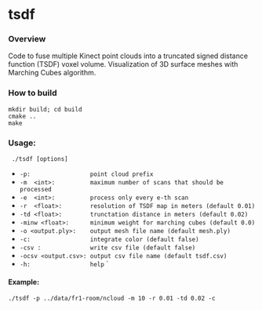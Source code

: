 # tsdf
### Overview
Code to fuse multiple Kinect point clouds into a truncated signed distance function (TSDF) voxel volume. Visualization of 3D surface meshes with Marching Cubes algorithm. 
### How to build
```
mkdir build; cd build
cmake .. 
make
```
### Usage: 
`
./tsdf [options]`

* `-p:                 point cloud prefix`
* `-m  <int>:          maximum number of scans that should be processed`
* `-e  <int>:          process only every e-th scan`
* `-r  <float>:        resolution of TSDF map in meters (default 0.01)`
* `-td <float>:        trunctation distance in meters (default 0.02)`
* `-minw <float>:      minimum weight for marching cubes (default 0.0)`
* `-o <output.ply>:    output mesh file name (default mesh.ply)`
* `-c:                 integrate color (default false)`
* `-csv :              write csv file (default false)`
* `-ocsv <output.csv>: output csv file name (default tsdf.csv)`
* `-h:                 help`
`
#### Example: 
```
./tsdf -p ../data/fr1-room/ncloud -m 10 -r 0.01 -td 0.02 -c

```
